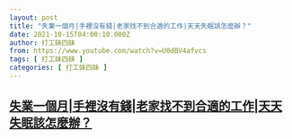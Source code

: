 ```yaml
---
layout: post
title: "失業一個月|手裡沒有錢|老家找不到合適的工作|天天失眠該怎麼辦？"
date: 2021-10-15T04:00:10.000Z
author: 打工妹四妹
from: https://www.youtube.com/watch?v=U0dBV4afvcs
tags: [ 打工妹四妹 ]
categories: [ 打工妹四妹 ]
---
```

<!--1634270410000-->
[失業一個月|手裡沒有錢|老家找不到合適的工作|天天失眠該怎麼辦？](https://www.youtube.com/watch?v=U0dBV4afvcs)
------

<div>

</div>
